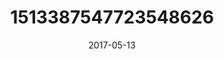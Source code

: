 ---
title: "1513387547723548626"
cover: "2017-05-13 08.57.56 1513387547723548626_46248401"
photo: "2017-05-13 08.57.56 1513387547723548626_46248401"
date: "2017-05-13"
type: "photo"
---